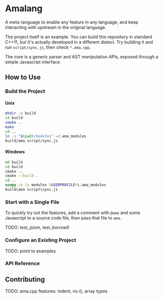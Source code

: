 # Amalang

A meta-language to enable any feature in any language, and keep interacting with upstream in the original language.

The project itself is an example. You can build this repository in standard C++11, but it's actually developed in a different dialect. Try building it and run `script/sync.js`, then check `*.ama.cpp`.

The core is a generic parser and AST manipulation APIs, exposed through a simple Javascript interface.

## How to Use

### Build the Project

#### Unix

```sh
mkdir -p build
cd build
cmake ..
make
cd ..
ln -s "$(pwd)/modules" ~/.ama_modules
build/ama script/sync.js
```

#### Windows

```bat
md build
cd build
cmake ..
cmake --build .
cd ..
xcopy /e /y modules %USERPROFILE%\.ama_modules
build\ama script\sync.js
```

### Start with a Single File

To quickly try out the features, add a comment with `@ama` and some Javascript to a source code file, then pass that file to `ama`.

TODO: test_jsism, test_borrow0

### Configure an Existing Project

TODO: point to examples

### API Reference

## Contributing

TODO: ama.cpp features: indent, no (), array types
